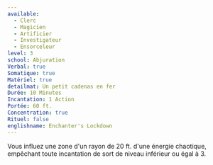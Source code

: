 ```yaml
---
available:
  - Clerc
  - Magicien
  - Artificier
  - Investigateur
  - Ensorceleur
level: 3
school: Abjuration
Verbal: true
Somatique: true
Matériel: true
detailmat: Un petit cadenas en fer
Durée: 10 Minutes
Incantation: 1 Action
Portée: 60 ft.
Concentration: true
Rituel: false
englishname: Enchanter's Lockdown
---
```

Vous influez une zone d'un rayon de 20 ft. d'une énergie chaotique, empêchant toute incantation de sort de niveau inférieur ou égal à 3.